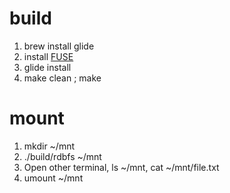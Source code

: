 # build
1. brew install glide
2. install [FUSE](https://osxfuse.github.io/)
3. glide install
4. make clean ; make

# mount
1. mkdir ~/mnt
2. ./build/rdbfs ~/mnt
3. Open other terminal, ls ~/mnt, cat ~/mnt/file.txt
4. umount ~/mnt
